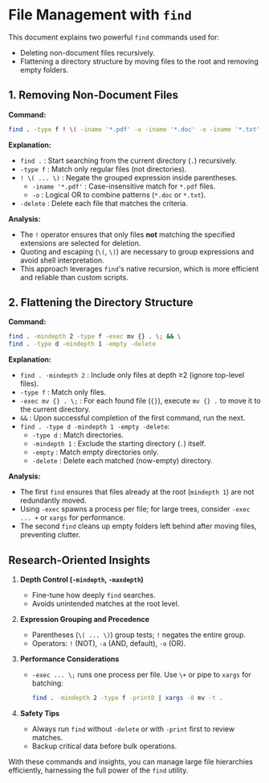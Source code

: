 # File Management with `find`

This document explains two powerful `find` commands used for:
- Deleting non-document files recursively.
- Flattening a directory structure by moving files to the root and removing empty folders.

## 1. Removing Non-Document Files

**Command:**
```bash
find . -type f ! \( -iname '*.pdf' -o -iname '*.doc' -o -iname '*.txt' \) -delete
```

**Explanation:**
- `find .`            : Start searching from the current directory (`.`) recursively.
- `-type f`          : Match only regular files (not directories).
- `! \( ... \)`      : Negate the grouped expression inside parentheses.
  - `-iname '*.pdf'` : Case-insensitive match for `*.pdf` files.
  - `-o`             : Logical OR to combine patterns (`*.doc` or `*.txt`).
- `-delete`          : Delete each file that matches the criteria.

**Analysis:**
- The `!` operator ensures that only files **not** matching the specified extensions are selected for deletion.
- Quoting and escaping (`\(`, `\)`) are necessary to group expressions and avoid shell interpretation.
- This approach leverages `find`'s native recursion, which is more efficient and reliable than custom scripts.

## 2. Flattening the Directory Structure

**Command:**
```bash
find . -mindepth 2 -type f -exec mv {} . \; && \
find . -type d -mindepth 1 -empty -delete
```

**Explanation:**
- `find . -mindepth 2`  : Include only files at depth ≥2 (ignore top-level files).
- `-type f`             : Match only files.
- `-exec mv {} . \;`    : For each found file (`{}`), execute `mv {} .` to move it to the current directory.
- `&&`                  : Upon successful completion of the first command, run the next.
- `find . -type d -mindepth 1 -empty -delete`:
  - `-type d`          : Match directories.
  - `-mindepth 1`      : Exclude the starting directory (`.`) itself.
  - `-empty`           : Match empty directories only.
  - `-delete`          : Delete each matched (now-empty) directory.

**Analysis:**
- The first `find` ensures that files already at the root (`mindepth 1`) are not redundantly moved.
- Using `-exec` spawns a process per file; for large trees, consider `-exec ... +` or `xargs` for performance.
- The second `find` cleans up empty folders left behind after moving files, preventing clutter.

## Research-Oriented Insights

1. **Depth Control (`-mindepth`, `-maxdepth`)**
   - Fine-tune how deeply `find` searches.
   - Avoids unintended matches at the root level.

2. **Expression Grouping and Precedence**
   - Parentheses (`\( ... \)`) group tests; `!` negates the entire group.
   - Operators: `!` (NOT), `-a` (AND, default), `-o` (OR).

3. **Performance Considerations**
   - `-exec ... \;` runs one process per file. Use `\+` or pipe to `xargs` for batching:
     ```bash
     find . -mindepth 2 -type f -print0 | xargs -0 mv -t .
     ```

4. **Safety Tips**
   - Always run `find` without `-delete` or with `-print` first to review matches.
   - Backup critical data before bulk operations.

With these commands and insights, you can manage large file hierarchies efficiently, harnessing the full power of the `find` utility.
